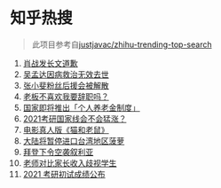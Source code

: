 # 知乎热搜

> 此项目参考自[justjavac/zhihu-trending-top-search](https://github.com/justjavac/zhihu-trending-top-search/blob/main/utils.ts)

<!-- BEGIN -->
  <!-- 最后更新时间:Sun Feb 28 2021 03:10:00 GMT+0000 (Coordinated Universal Time) -->
  1. [肖战发长文道歉](https://www.zhihu.com/search?q=肖战)
1. [吴孟达因病救治无效去世](https://www.zhihu.com/search?q=吴孟达)
1. [张小斐粉丝后援会被解散](https://www.zhihu.com/search?q=张小斐)
1. [老板不喜欢我要辞职吗？](https://www.zhihu.com/search?q=奇葩说)
1. [国家即将推出「个人养老金制度」](https://www.zhihu.com/search?q=养老金)
1. [2021考研国家线会不会猛涨？](https://www.zhihu.com/search?q=考研国家线)
1. [电影真人版《猫和老鼠》](https://www.zhihu.com/search?q=猫和老鼠)
1. [大陆将暂停进口台湾地区菠萝](https://www.zhihu.com/search?q=暂停进口菠萝)
1. [拜登下令空袭叙利亚](https://www.zhihu.com/search?q=美国空袭叙利亚)
1. [老师对比家长收入歧视学生](https://www.zhihu.com/search?q=老师对比家长收入)
1. [2021 考研初试成绩公布](https://www.zhihu.com/search?q=考研成绩)
  <!-- END -->